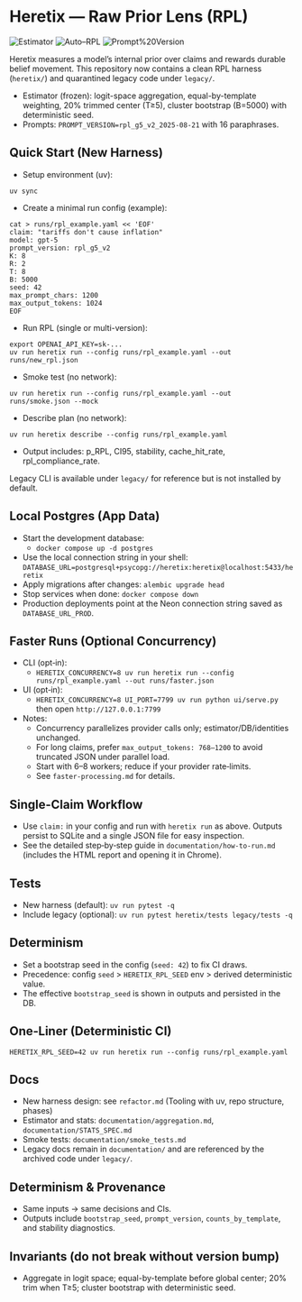 # Heretix — Raw Prior Lens (RPL)

![Estimator](https://img.shields.io/badge/Estimator-Frozen-green)
![Auto–RPL](https://img.shields.io/badge/Auto–RPL-Enabled-blue)
![Prompt%20Version](https://img.shields.io/badge/PROMPT__VERSION-rpl__g5__v2__2025--08--21-purple)

Heretix measures a model’s internal prior over claims and rewards durable belief movement. This repository now contains a clean RPL harness (`heretix/`) and quarantined legacy code under `legacy/`.

- Estimator (frozen): logit-space aggregation, equal-by-template weighting, 20% trimmed center (T≥5), cluster bootstrap (B=5000) with deterministic seed.
- Prompts: `PROMPT_VERSION=rpl_g5_v2_2025-08-21` with 16 paraphrases.

## Quick Start (New Harness)

- Setup environment (uv):
```
uv sync
```

- Create a minimal run config (example):
```
cat > runs/rpl_example.yaml << 'EOF'
claim: "tariffs don't cause inflation"
model: gpt-5
prompt_version: rpl_g5_v2
K: 8
R: 2
T: 8
B: 5000
seed: 42
max_prompt_chars: 1200
max_output_tokens: 1024
EOF
```

- Run RPL (single or multi-version):
```
export OPENAI_API_KEY=sk-...
uv run heretix run --config runs/rpl_example.yaml --out runs/new_rpl.json
```

- Smoke test (no network):
```
uv run heretix run --config runs/rpl_example.yaml --out runs/smoke.json --mock
```

- Describe plan (no network):
```
uv run heretix describe --config runs/rpl_example.yaml
```

- Output includes: p_RPL, CI95, stability, cache_hit_rate, rpl_compliance_rate.

Legacy CLI is available under `legacy/` for reference but is not installed by default.

## Local Postgres (App Data)
- Start the development database:
  - `docker compose up -d postgres`
- Use the local connection string in your shell: `DATABASE_URL=postgresql+psycopg://heretix:heretix@localhost:5433/heretix`
- Apply migrations after changes: `alembic upgrade head`
- Stop services when done: `docker compose down`
- Production deployments point at the Neon connection string saved as `DATABASE_URL_PROD`.

## Faster Runs (Optional Concurrency)

- CLI (opt‑in):
  - `HERETIX_CONCURRENCY=8 uv run heretix run --config runs/rpl_example.yaml --out runs/faster.json`
- UI (opt‑in):
  - `HERETIX_CONCURRENCY=8 UI_PORT=7799 uv run python ui/serve.py` then open `http://127.0.0.1:7799`
- Notes:
  - Concurrency parallelizes provider calls only; estimator/DB/identities unchanged.
  - For long claims, prefer `max_output_tokens: 768–1200` to avoid truncated JSON under parallel load.
  - Start with 6–8 workers; reduce if your provider rate‑limits.
  - See `faster-processing.md` for details.

## Single-Claim Workflow
- Use `claim:` in your config and run with `heretix run` as above. Outputs persist to SQLite and a single JSON file for easy inspection.
- See the detailed step‑by‑step guide in `documentation/how-to-run.md` (includes the HTML report and opening it in Chrome).

## Tests
- New harness (default): `uv run pytest -q`
- Include legacy (optional): `uv run pytest heretix/tests legacy/tests -q`

## Determinism
- Set a bootstrap seed in the config (`seed: 42`) to fix CI draws.
- Precedence: config `seed` > `HERETIX_RPL_SEED` env > derived deterministic value.
- The effective `bootstrap_seed` is shown in outputs and persisted in the DB.

## One‑Liner (Deterministic CI)
```
HERETIX_RPL_SEED=42 uv run heretix run --config runs/rpl_example.yaml
```

## Docs
- New harness design: see `refactor.md` (Tooling with uv, repo structure, phases)
- Estimator and stats: `documentation/aggregation.md`, `documentation/STATS_SPEC.md`
- Smoke tests: `documentation/smoke_tests.md`
- Legacy docs remain in `documentation/` and are referenced by the archived code under `legacy/`.

## Determinism & Provenance
- Same inputs → same decisions and CIs.
- Outputs include `bootstrap_seed`, `prompt_version`, `counts_by_template`, and stability diagnostics.

## Invariants (do not break without version bump)
- Aggregate in logit space; equal-by-template before global center; 20% trim when T≥5; cluster bootstrap with deterministic seed.
